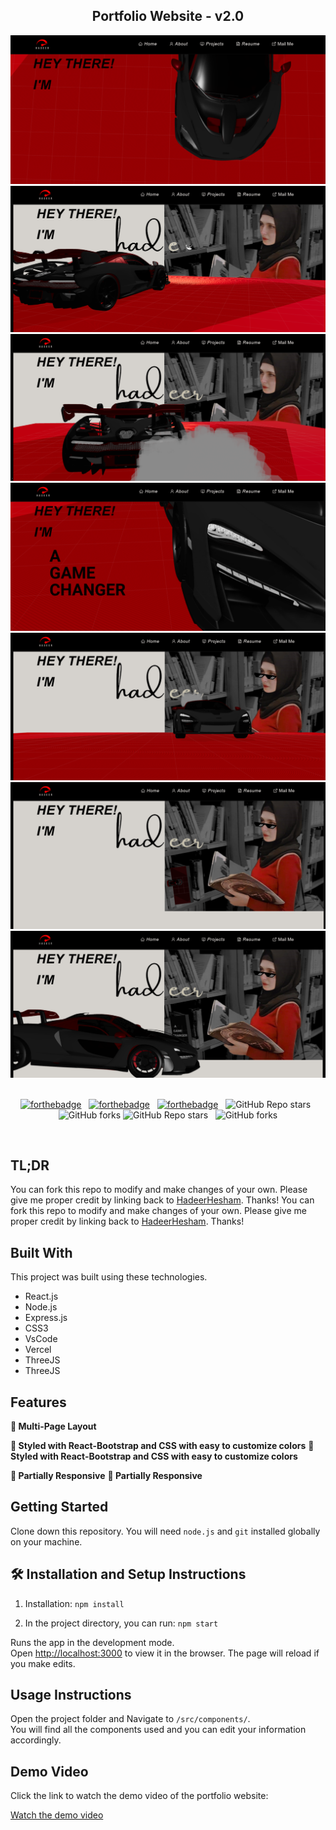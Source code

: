 <h2 align="center">
  Portfolio Website - v2.0<br/>
</h2>

<div align="center">
  <img alt="Demo" src="./Images/readme-img.png" />
  <img alt="Demo" src="./Images/readme-img2.png" />
  <img alt="Demo" src="./Images/readme-img3.png" />
  <img alt="Demo" src="./Images/readme-img4.png" />
  <img alt="Demo" src="./Images/readme-img5.png" />
  <img alt="Demo" src="./Images/readme-img6.png" />
  <img alt="Demo" src="./Images/readme-img7.png" />
</div>

<br/>

<center>

[![forthebadge](https://forthebadge.com/images/badges/built-with-love.svg)](https://forthebadge.com) &nbsp;
[![forthebadge](https://forthebadge.com/images/badges/made-with-javascript.svg)](https://forthebadge.com) &nbsp;
[![forthebadge](https://forthebadge.com/images/badges/open-source.svg)](https://forthebadge.com) &nbsp;
![GitHub Repo stars](https://img.shields.io/github/stars/hadeerhesham/Portfolio?color=red&logo=github&style=for-the-badge) &nbsp;
![GitHub forks](https://img.shields.io/github/forks/hadeerhesham/Portfolio?color=red&logo=github&style=for-the-badge)
![GitHub Repo stars](https://img.shields.io/github/stars/hadeerhesham/Portfolio?color=red&logo=github&style=for-the-badge) &nbsp;
![GitHub forks](https://img.shields.io/github/forks/hadeerhesham/Portfolio?color=red&logo=github&style=for-the-badge)

</center>

<br/>

## TL;DR

You can fork this repo to modify and make changes of your own. Please give me proper credit by linking back to [HadeerHesham](https://github.com/Hadeer-Hesham-Fahmy/portfolio-frontend). Thanks!
You can fork this repo to modify and make changes of your own. Please give me proper credit by linking back to [HadeerHesham](https://github.com/Hadeer-Hesham-Fahmy/portfolio-frontend). Thanks!

## Built With

This project was built using these technologies.

- React.js
- Node.js
- Express.js
- CSS3
- VsCode
- Vercel
- ThreeJS
- ThreeJS

## Features

**📖 Multi-Page Layout**

**🎨 Styled with React-Bootstrap and CSS with easy to customize colors**
**🎨 Styled with React-Bootstrap and CSS with easy to customize colors**

**📱 Partially Responsive**
**📱 Partially Responsive**

## Getting Started

Clone down this repository. You will need `node.js` and `git` installed globally on your machine.

## 🛠 Installation and Setup Instructions

1. Installation: `npm install`

2. In the project directory, you can run: `npm start`

Runs the app in the development mode.\
Open [http://localhost:3000](http://localhost:3000) to view it in the browser.
The page will reload if you make edits.

## Usage Instructions

Open the project folder and Navigate to `/src/components/`. <br/>
You will find all the components used and you can edit your information accordingly.

## Demo Video

Click the link to watch the demo video of the portfolio website:


[Watch the demo video](https://drive.google.com/file/d/1MH36kO-K_4OU7wTL2csSBGxfKG2EOb9H/view?usp=sharing)

